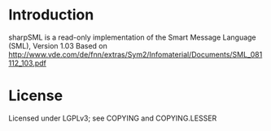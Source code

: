 # Introduction
sharpSML is a read-only implementation of the Smart Message Language (SML), Version 1.03
Based on http://www.vde.com/de/fnn/extras/Sym2/Infomaterial/Documents/SML_081112_103.pdf

# License
Licensed under LGPLv3; see COPYING and COPYING.LESSER